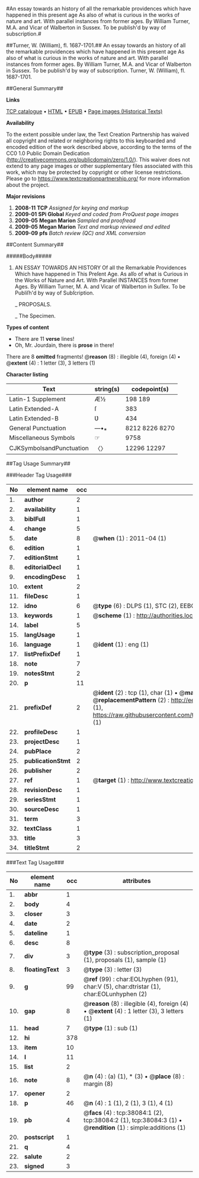 #An essay towards an history of all the remarkable providences which have happened in this present age As also of what is curious in the works of nature and art. With parallel instances from former ages. By William Turner, M.A. and Vicar of Walberton in Sussex. To be publish'd by way of subscription.#

##Turner, W. (William), fl. 1687-1701.##
An essay towards an history of all the remarkable providences which have happened in this present age As also of what is curious in the works of nature and art. With parallel instances from former ages. By William Turner, M.A. and Vicar of Walberton in Sussex. To be publish'd by way of subscription.
Turner, W. (William), fl. 1687-1701.

##General Summary##

**Links**

[TCP catalogue](http://www.ota.ox.ac.uk/tcp/)  • 
[HTML](http://tei.it.ox.ac.uk/tcp/Texts-HTML/free/A63/A63938.html)  • 
[EPUB](http://tei.it.ox.ac.uk/tcp/Texts-EPUB/free/A63/A63938.epub) • 
[Page images (Historical Texts)](https://historicaltexts.jisc.ac.uk/eebo-99833606e)

**Availability**

To the extent possible under law, the Text Creation Partnership has waived all copyright and related or neighboring rights to this keyboarded and encoded edition of the work described above, according to the terms of the CC0 1.0 Public Domain Dedication (http://creativecommons.org/publicdomain/zero/1.0/). This waiver does not extend to any page images or other supplementary files associated with this work, which may be protected by copyright or other license restrictions. Please go to https://www.textcreationpartnership.org/ for more information about the project.

**Major revisions**

1. __2008-11__ __TCP__ *Assigned for keying and markup*
1. __2009-01__ __SPi Global__ *Keyed and coded from ProQuest page images*
1. __2009-05__ __Megan Marion__ *Sampled and proofread*
1. __2009-05__ __Megan Marion__ *Text and markup reviewed and edited*
1. __2009-09__ __pfs__ *Batch review (QC) and XML conversion*

##Content Summary##

#####Body#####

1. AN ESSAY TOWARDS AN HISTORY Of all the Remarkable Providences Which have happened in This Preſent Age. As alſo of what is Curious in the Works of Nature and Art. With Parallel INSTANCES from former Ages.
By William Turner, M. A. and Vicar of Walberton in Suſſex. To be Publiſh'd by way of Subſcription.

    _ PROPOSALS.

    _ The Specimen.

**Types of content**

  * There are 11 **verse** lines!
  * Oh, Mr. Jourdain, there is **prose** in there!

There are 8 **omitted** fragments! 
 @__reason__ (8) : illegible (4), foreign (4)  •  @__extent__ (4) : 1 letter (3), 3 letters (1)

**Character listing**


|Text|string(s)|codepoint(s)|
|---|---|---|
|Latin-1 Supplement|Æ½|198 189|
|Latin Extended-A|ſ|383|
|Latin Extended-B|Ʋ|434|
|General Punctuation|—•⁎|8212 8226 8270|
|Miscellaneous Symbols|☞|9758|
|CJKSymbolsandPunctuation|〈〉|12296 12297|

##Tag Usage Summary##

###Header Tag Usage###

|No|element name|occ|attributes|
|---|---|---|---|
|1.|__author__|2||
|2.|__availability__|1||
|3.|__biblFull__|1||
|4.|__change__|5||
|5.|__date__|8| @__when__ (1) : 2011-04 (1)|
|6.|__edition__|1||
|7.|__editionStmt__|1||
|8.|__editorialDecl__|1||
|9.|__encodingDesc__|1||
|10.|__extent__|2||
|11.|__fileDesc__|1||
|12.|__idno__|6| @__type__ (6) : DLPS (1), STC (2), EEBO-CITATION (1), PROQUEST (1), VID (1)|
|13.|__keywords__|1| @__scheme__ (1) : http://authorities.loc.gov/ (1)|
|14.|__label__|5||
|15.|__langUsage__|1||
|16.|__language__|1| @__ident__ (1) : eng (1)|
|17.|__listPrefixDef__|1||
|18.|__note__|7||
|19.|__notesStmt__|2||
|20.|__p__|11||
|21.|__prefixDef__|2| @__ident__ (2) : tcp (1), char (1)  •  @__matchPattern__ (2) : ([0-9\-]+):([0-9IVX]+) (1), (.+) (1)  •  @__replacementPattern__ (2) : http://eebo.chadwyck.com/downloadtiff?vid=$1&page=$2 (1), https://raw.githubusercontent.com/textcreationpartnership/Texts/master/tcpchars.xml#$1 (1)|
|22.|__profileDesc__|1||
|23.|__projectDesc__|1||
|24.|__pubPlace__|2||
|25.|__publicationStmt__|2||
|26.|__publisher__|2||
|27.|__ref__|1| @__target__ (1) : http://www.textcreationpartnership.org/docs/. (1)|
|28.|__revisionDesc__|1||
|29.|__seriesStmt__|1||
|30.|__sourceDesc__|1||
|31.|__term__|3||
|32.|__textClass__|1||
|33.|__title__|3||
|34.|__titleStmt__|2||


###Text Tag Usage###

|No|element name|occ|attributes|
|---|---|---|---|
|1.|__abbr__|1||
|2.|__body__|4||
|3.|__closer__|3||
|4.|__date__|2||
|5.|__dateline__|1||
|6.|__desc__|8||
|7.|__div__|3| @__type__ (3) : subscription_proposal (1), proposals (1), sample (1)|
|8.|__floatingText__|3| @__type__ (3) : letter (3)|
|9.|__g__|99| @__ref__ (99) : char:EOLhyphen (91), char:V (5), char:dtristar (1), char:EOLunhyphen (2)|
|10.|__gap__|8| @__reason__ (8) : illegible (4), foreign (4)  •  @__extent__ (4) : 1 letter (3), 3 letters (1)|
|11.|__head__|7| @__type__ (1) : sub (1)|
|12.|__hi__|378||
|13.|__item__|10||
|14.|__l__|11||
|15.|__list__|2||
|16.|__note__|8| @__n__ (4) : (a) (1), * (3)  •  @__place__ (8) : margin (8)|
|17.|__opener__|2||
|18.|__p__|46| @__n__ (4) : 1 (1), 2 (1), 3 (1), 4 (1)|
|19.|__pb__|4| @__facs__ (4) : tcp:38084:1 (2), tcp:38084:2 (1), tcp:38084:3 (1)  •  @__rendition__ (1) : simple:additions (1)|
|20.|__postscript__|1||
|21.|__q__|4||
|22.|__salute__|2||
|23.|__signed__|3||
